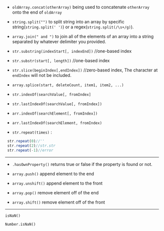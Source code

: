 * `oldArray.concat(otherArray)` being used to concatenate `otherArray` onto the end of `oldArray`

* `string.split("")` to split string into an array by specific string\(`string.split(' ')`\) or a regex\(`string.split(/\s+/g)`\).

* `array.join(" and ")` to join all of the elements of an array into a string separated by whatever delimiter you provided.

* `str.substring(indexStart[, indexEnd])`  //one-based index

* `str.substr(start[, length])`  //one-based index

* `str.slice(beginIndex[,endIndex])`  //zero-based index, The character at `endIndex` will not be included.

* `array.splice(start, deleteCount, item1, item2, ...)`

* `str.indexOf(searchValue[, fromIndex]`

* `str.lastIndexOf(searchValue[, fromIndex])`

* `arr.indexOf(searchElement[, fromIndex])`

* `arr.lastIndexOf(searchElement, fromIndex)`

* `str.repeat(times)` :

```js
 str.repeat(0)//''  
 str.repeat(2)//str.str  
 str.repeat(-1)//error
```

---

* `.hasOwnProperty()` returns true or false if the property is found or not.

* `array.push()` append element to the end

* `array.unshift()` append element to the front

* `array.pop()` remove element off of the end

* `array.shift()` remove element off of the front

---

`isNaN()`

`Number.isNaN()`

